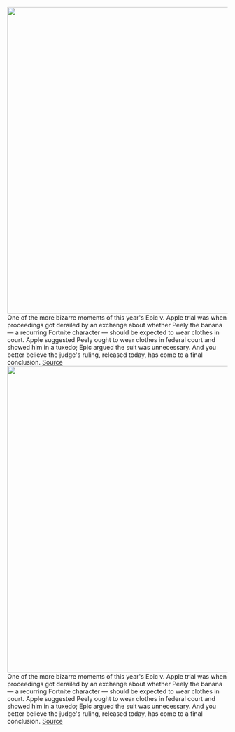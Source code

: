 <img src='https://cdn.vox-cdn.com/thumbor/oRFh-nGv1g9e_vy8ZH7ZsFU3Jlo=/0x0:581x388/1200x800/filters:focal(245x148:337x240)/cdn.vox-cdn.com/uploads/chorus_image/image/69840701/peely.0.jpg' width='700px' /><br/>
One of the more bizarre moments of this year's Epic v. Apple trial was when proceedings got derailed by an exchange about whether Peely the banana — a recurring Fortnite character — should be expected to wear clothes in court. Apple suggested Peely ought to wear clothes in federal court and showed him in a tuxedo; Epic argued the suit was unnecessary. And you better believe the judge's ruling, released today, has come to a final conclusion.
<a href='https://www.theverge.com/2021/9/10/22666922/apple-epic-peely-naked-banana-judgement'> Source <a/><img src='https://cdn.vox-cdn.com/thumbor/oRFh-nGv1g9e_vy8ZH7ZsFU3Jlo=/0x0:581x388/1200x800/filters:focal(245x148:337x240)/cdn.vox-cdn.com/uploads/chorus_image/image/69840701/peely.0.jpg' width='700px' /><br/>
One of the more bizarre moments of this year's Epic v. Apple trial was when proceedings got derailed by an exchange about whether Peely the banana — a recurring Fortnite character — should be expected to wear clothes in court. Apple suggested Peely ought to wear clothes in federal court and showed him in a tuxedo; Epic argued the suit was unnecessary. And you better believe the judge's ruling, released today, has come to a final conclusion.
<a href='https://www.theverge.com/2021/9/10/22666922/apple-epic-peely-naked-banana-judgement'> Source <a/>